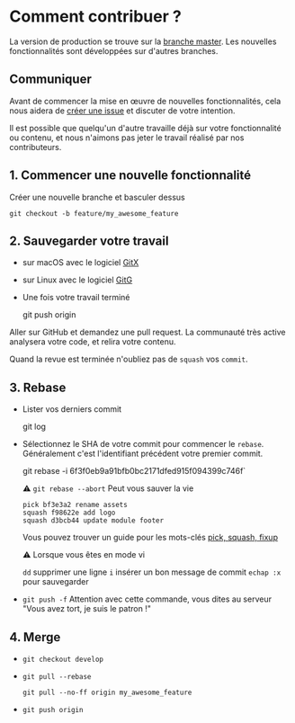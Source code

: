 # Comment contribuer ?

La version de production se trouve sur la
 [branche master](https://github.com/ChtiJS/chtijs.francejs.org/tree/master/).
Les nouvelles fonctionnalités sont développées sur d'autres branches.

## Communiquer

Avant de commencer la mise en œuvre de nouvelles fonctionnalités, cela nous
 aidera de [créer une issue](https://github.com/ChtiJS/chtijs.francejs.org/issues)
 et discuter de votre intention.

Il est possible que quelqu'un d'autre travaille déjà sur votre fonctionnalité
 ou contenu, et nous n'aimons pas jeter le travail réalisé par nos
 contributeurs.

## 1. Commencer une nouvelle fonctionnalité

Créer une nouvelle branche et basculer dessus

    git checkout -b feature/my_awesome_feature

## 2. Sauvegarder votre travail

* sur macOS avec le logiciel [GitX](http://gitx.frim.nl/)

* sur Linux avec le logiciel [GitG](http://idealogeek.fr/2013/gitg/)

* Une fois votre travail terminé

    git push origin

Aller sur GitHub et demandez une pull request.
La communauté très active analysera votre code, et relira votre contenu.

Quand la revue est terminée n'oubliez pas de `squash` vos `commit`.

## 3. Rebase

* Lister vos derniers commit

    git log

* Sélectionnez le SHA de votre commit pour commencer le `rebase`. Généralement
 c'est l'identifiant précédent votre premier commit.

    git rebase -i 6f3f0eb9a91bfb0bc2171dfed915f094399c746f`

  ⚠ `git rebase --abort` Peut vous sauver la vie

      pick bf3e3a2 rename assets
      squash f98622e add logo
      squash d3bcb44 update module footer

  Vous pouvez trouver un guide pour les mots-clés
   [pick, squash, fixup](https://help.github.com/articles/interactive-rebase)

  ⚠ Lorsque vous êtes en mode vi

  `dd` supprimer une ligne
  `i` insérer un bon message de commit
  `echap :x` pour sauvegarder

* `git push -f` Attention avec cette commande, vous dites au serveur
 "Vous avez tort, je suis le patron !"


## 4. Merge

* `git checkout develop`

* `git pull --rebase`

  `git pull --no-ff origin my_awesome_feature`

* `git push origin`

